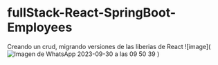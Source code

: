 # fullStack-React-SpringBoot-Employees
Creando un crud, migrando versiones de las liberias de React
![image](![Imagen de WhatsApp 2023-09-30 a las 09 50 39](https://github.com/martinps206/fullStack-React-SpringBoot-Employees/assets/61960086/bdfccf4a-ac96-4f4f-a6bc-e698529060f0)
)
